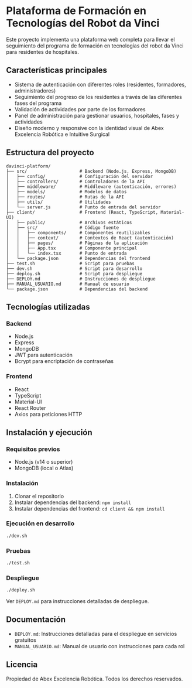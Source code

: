 # Plataforma de Formación en Tecnologías del Robot da Vinci

Este proyecto implementa una plataforma web completa para llevar el seguimiento del programa de formación en tecnologías del robot da Vinci para residentes de hospitales.

## Características principales

- Sistema de autenticación con diferentes roles (residentes, formadores, administradores)
- Seguimiento del progreso de los residentes a través de las diferentes fases del programa
- Validación de actividades por parte de los formadores
- Panel de administración para gestionar usuarios, hospitales, fases y actividades
- Diseño moderno y responsive con la identidad visual de Abex Excelencia Robótica e Intuitive Surgical

## Estructura del proyecto

```
davinci-platform/
├── src/                    # Backend (Node.js, Express, MongoDB)
│   ├── config/             # Configuración del servidor
│   ├── controllers/        # Controladores de la API
│   ├── middleware/         # Middleware (autenticación, errores)
│   ├── models/             # Modelos de datos
│   ├── routes/             # Rutas de la API
│   ├── utils/              # Utilidades
│   └── server.js           # Punto de entrada del servidor
├── client/                 # Frontend (React, TypeScript, Material-UI)
│   ├── public/             # Archivos estáticos
│   ├── src/                # Código fuente
│   │   ├── components/     # Componentes reutilizables
│   │   ├── context/        # Contextos de React (autenticación)
│   │   ├── pages/          # Páginas de la aplicación
│   │   ├── App.tsx         # Componente principal
│   │   └── index.tsx       # Punto de entrada
│   └── package.json        # Dependencias del frontend
├── test.sh                 # Script para pruebas
├── dev.sh                  # Script para desarrollo
├── deploy.sh               # Script para despliegue
├── DEPLOY.md               # Instrucciones de despliegue
├── MANUAL_USUARIO.md       # Manual de usuario
└── package.json            # Dependencias del backend
```

## Tecnologías utilizadas

### Backend
- Node.js
- Express
- MongoDB
- JWT para autenticación
- Bcrypt para encriptación de contraseñas

### Frontend
- React
- TypeScript
- Material-UI
- React Router
- Axios para peticiones HTTP

## Instalación y ejecución

### Requisitos previos
- Node.js (v14 o superior)
- MongoDB (local o Atlas)

### Instalación
1. Clonar el repositorio
2. Instalar dependencias del backend: `npm install`
3. Instalar dependencias del frontend: `cd client && npm install`

### Ejecución en desarrollo
```bash
./dev.sh
```

### Pruebas
```bash
./test.sh
```

### Despliegue
```bash
./deploy.sh
```
Ver `DEPLOY.md` para instrucciones detalladas de despliegue.

## Documentación
- `DEPLOY.md`: Instrucciones detalladas para el despliegue en servicios gratuitos
- `MANUAL_USUARIO.md`: Manual de usuario con instrucciones para cada rol

## Licencia
Propiedad de Abex Excelencia Robótica. Todos los derechos reservados.
